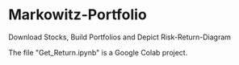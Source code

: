 # Markowitz-Portfolio
Download Stocks, Build Portfolios and Depict Risk-Return-Diagram

The file "Get_Return.ipynb" is a Google Colab project.
